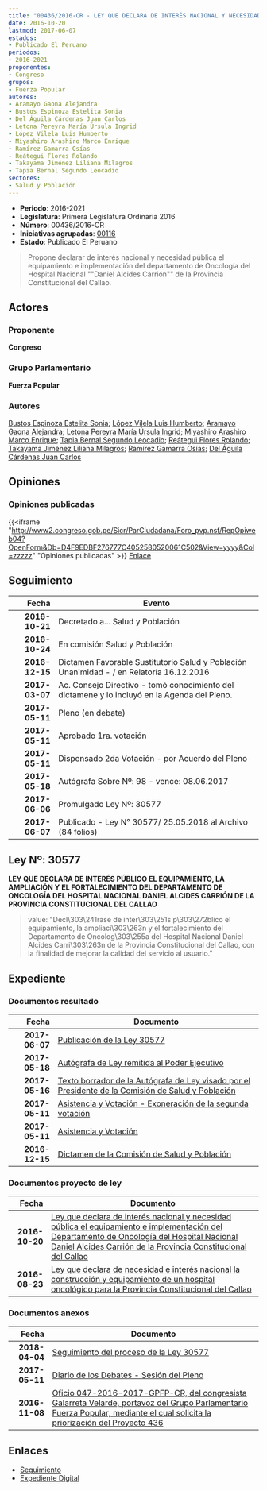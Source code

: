```yaml
---
title: "00436/2016-CR - LEY QUE DECLARA DE INTERÉS NACIONAL Y NECESIDAD PÚBLICA EL EQUIPAMIENTO E IMPLEMENTACIÓN DEL DEPARTAMENTO DE ONCOLOGÍA DEL HOSPITAL NACIONAL 'DANIEL ALCIDES CARRIÓN' DE LA PROVINCIA CONSTITUCIONAL DEL CALLAO"
date: 2016-10-20
lastmod: 2017-06-07
estados:
- Publicado El Peruano
periodos:
- 2016-2021
proponentes:
- Congreso
grupos:
- Fuerza Popular
autores:
- Aramayo Gaona Alejandra
- Bustos Espinoza Estelita Sonia
- Del Águila Cárdenas Juan Carlos
- Letona Pereyra María Úrsula Ingrid
- López Vilela Luis Humberto
- Miyashiro Arashiro Marco Enrique
- Ramírez Gamarra Osías
- Reátegui Flores Rolando
- Takayama Jiménez Liliana Milagros
- Tapia Bernal Segundo Leocadio
sectores:
- Salud y Población
---
```

- **Periodo**: 2016-2021
- **Legislatura**: Primera Legislatura Ordinaria 2016
- **Número**: 00436/2016-CR
- **Iniciativas agrupadas**: [00116](../../00100/00116)
- **Estado**: Publicado El Peruano

> Propone declarar de interés nacional y necesidad pública el equipamiento e implementación del departamento de Oncología del Hospital Nacional ""Daniel Alcides Carrión"" de la Provincia Constitucional del Callao.


## Actores

### Proponente

**Congreso**

### Grupo Parlamentario

**Fuerza Popular**

### Autores

[Bustos Espinoza Estelita Sonia](mailto:mailto:ebustos@congreso.gob.pe); [López Vilela Luis Humberto](mailto:mailto:llopezv@congreso.gob.pe); [Aramayo Gaona Alejandra](mailto:mailto:maramayo@congreso.gob.pe); [Letona Pereyra María Úrsula Ingrid](mailto:mailto:mletona@congreso.gob.pe); [Miyashiro Arashiro Marco Enrique](mailto:mailto:mmiyashiro@congreso.gob.pe); [Tapia Bernal Segundo Leocadio](mailto:mailto:stapia@congreso.gob.pe); [Reátegui Flores Rolando](mailto:mailto:rreategui@congreso.gob.pe); [Takayama Jiménez Liliana Milagros](mailto:mailto:ltakayama@congreso.gob.pe); [Ramírez Gamarra Osías](mailto:mailto:oramirez@congreso.gob.pe); [Del Águila Cárdenas Juan Carlos](mailto:mailto:jdelaguila@congreso.gob.pe)

## Opiniones

### Opiniones publicadas

{{<iframe "http://www2.congreso.gob.pe/Sicr/ParCiudadana/Foro_pvp.nsf/RepOpiweb04?OpenForm&Db=D4F9EDBF276777C4052580520061C502&View=yyyy&Col=zzzzz" "Opiniones publicadas" >}}
[Enlace](http://www2.congreso.gob.pe/Sicr/ParCiudadana/Foro_pvp.nsf/RepOpiweb04?OpenForm&Db=D4F9EDBF276777C4052580520061C502&View=yyyy&Col=zzzzz)


## Seguimiento

| Fecha | Evento |
|------:|--------|
| **2016-10-21** | Decretado a... Salud y Población |
| **2016-10-24** | En comisión Salud y Población |
| **2016-12-15** | Dictamen Favorable Sustitutorio Salud y Población Unanimidad - / en Relatoría 16.12.2016 |
| **2017-03-07** | Ac. Consejo Directivo - tomó conocimiento del dictamene y lo incluyó en la Agenda del Pleno. |
| **2017-05-11** | Pleno (en debate) |
| **2017-05-11** | Aprobado 1ra. votación |
| **2017-05-11** | Dispensado 2da Votación - por Acuerdo del Pleno |
| **2017-05-18** | Autógrafa Sobre Nº: 98 - vence: 08.06.2017 |
| **2017-06-06** | Promulgado Ley Nº: 30577 |
| **2017-06-07** | Publicado - Ley N° 30577/ 25.05.2018 al Archivo (84 folios) |

## Ley Nº: 30577

**LEY QUE DECLARA DE INTERÉS PÚBLICO EL EQUIPAMIENTO, LA AMPLIACIÓN Y EL FORTALECIMIENTO DEL DEPARTAMENTO DE ONCOLOGÍA DEL HOSPITAL NACIONAL DANIEL ALCIDES CARRIÓN DE LA PROVINCIA CONSTITUCIONAL DEL CALLAO**

> value: "Decl\303\241rase de inter\303\251s p\303\272blico el equipamiento, la ampliaci\303\263n y el fortalecimiento del Departamento de Oncolog\303\255a del Hospital Nacional Daniel Alcides Carri\303\263n de la Provincia Constitucional del Callao, con la finalidad de mejorar la calidad del servicio al usuario."


## Expediente

### Documentos resultado

| Fecha | Documento |
|------:|-----------|
| **2017-06-07** | [Publicación de la Ley 30577](http://www.leyes.congreso.gob.pe/Documentos/2016_2021/ADLP/Normas_Legales/30577-LEY.pdf) |
| **2017-05-18** | [Autógrafa de Ley remitida al Poder Ejecutivo](http://www.leyes.congreso.gob.pe/Documentos/2016_2021/Autografas/Ley_y_de_Resolucion_Legislativa/AU0011620170518.pdf) |
| **2017-05-16** | [Texto borrador de la Autógrafa de Ley visado por el Presidente de la Comisión de Salud y Población](http://www.leyes.congreso.gob.pe/Documentos/2016_2021/Texto_Borrador_de_Autografa/BAU0011620170516.pdf) |
| **2017-05-11** | [Asistencia y Votación - Exoneración de la segunda votación](http://www.leyes.congreso.gob.pe/Documentos/2016_2021/Asistencia_y_Votacion/Proyectos_de_Ley/Exoneracion_de_Segunda_Votacion/AVESV0011620170511.pdf) |
| **2017-05-11** | [Asistencia y Votación](http://www.leyes.congreso.gob.pe/Documentos/2016_2021/Asistencia_y_Votacion/Proyectos_de_Ley/AV0011620170511.pdf) |
| **2016-12-15** | [Dictamen de la Comisión de Salud y Población](http://www.leyes.congreso.gob.pe/Documentos/2016_2021/Dictamenes/Proyectos_de_Ley/00116DC21MAY20161215.pdf) |

### Documentos proyecto de ley

| Fecha | Documento |
|------:|-----------|
| **2016-10-20** | [Ley que declara de interés nacional y necesidad pública el equipamiento e implementación del Departamento de Oncología del Hospital Nacional Daniel Alcides Carrión de la Provincia Constitucional del Callao](http://www.leyes.congreso.gob.pe/Documentos/2016_2021/Proyectos_de_Ley_y_de_Resoluciones_Legislativas/PL0043620161020..pdf) |
| **2016-08-23** | [Ley que declara de necesidad e interés nacional la construcción y equipamiento de un hospital oncológico para la Provincia Constitucional del Callao](http://www.leyes.congreso.gob.pe/Documentos/2016_2021/Proyectos_de_Ley_y_de_Resoluciones_Legislativas/PL0011620160823-.pdf) |

### Documentos anexos

| Fecha | Documento |
|------:|-----------|
| **2018-04-04** | [Seguimiento del proceso de la Ley 30577](http://www.leyes.congreso.gob.pe/Documentos/2016_2021/Seguimiento_de_Proyectos_de_Ley/00116PL20180404.pdf) |
| **2017-05-11** | [Diario de los Debates - Sesión del Pleno](http://www.leyes.congreso.gob.pe/Documentos/2016_2021/ADLP/Diario_Debates/30577_DD.pdf) |
| **2016-11-08** | [Oficio 047-2016-2017-GPFP-CR, del congresista Galarreta Velarde, portavoz del Grupo Parlamentario Fuerza Popular, mediante el cual solicita la priorización del Proyecto 436](http://www.leyes.congreso.gob.pe/Documentos/2016_2021/Oficios/Grupos_Parlamentarios/OF-047-2016-2017-GPFP-CR.pdf) |

## Enlaces

- [Seguimiento](http://www2.congreso.gob.pe/Sicr/TraDocEstProc/CLProLey2016.nsf/f7fff46988ca05b1052578e100829cc7/4ad5155a9db7a1c5052580520061d150?OpenDocument)
- [Expediente Digital](http://www2.congreso.gob.pe/Sicr/TraDocEstProc/Expvirt_2011.nsf/visbusqptramdoc1621/00436?opendocument)


